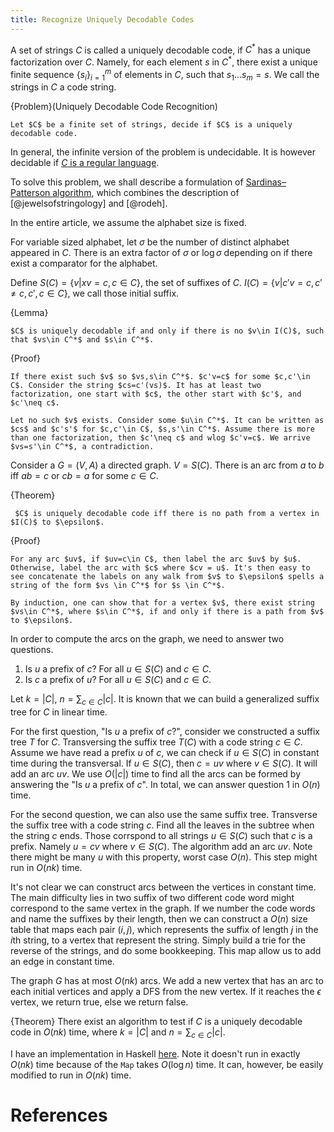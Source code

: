 ```yaml
---
title: Recognize Uniquely Decodable Codes
---
```


A set of strings $C$ is called a uniquely decodable code, if $C^*$ has a unique factorization over $C$. Namely, for each element $s$ in $C^*$, there exist a unique finite sequence $\{s_i\}_{i=1}^m$ of elements in $C$, such that $s_1\ldots s_m = s$. We call the strings in $C$ a code string.

{Problem}(Uniquely Decodable Code Recognition)
    
    Let $C$ be a finite set of strings, decide if $C$ is a uniquely decodable code.

In general, the infinite version of the problem is undecidable. It is however decidable if [$C$ is a regular language](http://cs.stackexchange.com/questions/6114/represent-string-as-concatenations).

To solve this problem, we shall describe a formulation of [Sardinas–Patterson algorithm](http://en.wikipedia.org/wiki/Sardinas%E2%80%93Patterson_algorithm), which combines the description of [@jewelsofstringology] and [@rodeh].

In the entire article, we assume the alphabet size is fixed. 

For variable sized alphabet, let $\sigma$ be the number of distinct alphabet appeared in $C$. There is an extra factor of $\sigma$ or $\log \sigma$ depending on if there exist a comparator for the alphabet.

Define $S(C) = \{ v| xv = c, c\in C\}$, the set of suffixes of $C$. $I(C) = \{ v| c'v = c, c'\neq c, c',c\in C\}$, we call those initial suffix.

{Lemma}
    
    $C$ is uniquely decodable if and only if there is no $v\in I(C)$, such that $vs\in C^*$ and $s\in C^*$. 

{Proof}
    
    If there exist such $v$ so $vs,s\in C^*$. $c'v=c$ for some $c,c'\in C$. Consider the string $cs=c'(vs)$. It has at least two factorization, one start with $c$, the other start with $c'$, and $c'\neq c$.

    Let no such $v$ exists. Consider some $u\in C^*$. It can be written as $cs$ and $c's'$ for $c,c'\in C$, $s,s'\in C^*$. Assume there is more than one factorization, then $c'\neq c$ and wlog $c'v=c$. We arrive $vs=s'\in C^*$, a contradiction.

Consider a $G=(V,A)$ a directed graph. $V=S(C)$. There is an arc from $a$ to $b$ iff $ab=c$ or $cb=a$ for some $c\in C$.

{Theorem}

     $C$ is uniquely decodable code iff there is no path from a vertex in $I(C)$ to $\epsilon$.

{Proof}
    
    For any arc $uv$, if $uv=c\in C$, then label the arc $uv$ by $u$. Otherwise, label the arc with $c$ where $cv = u$. It's then easy to see concatenate the labels on any walk from $v$ to $\epsilon$ spells a string of the form $vs \in C^*$ for $s \in C^*$.

    By induction, one can show that for a vertex $v$, there exist string $vs\in C^*$, where $s\in C^*$, if and only if there is a path from $v$ to $\epsilon$.

In order to compute the arcs on the graph, we need to answer two questions. 

1. Is $u$ a prefix of $c$? For all $u\in S(C)$ and $c\in C$.
2. Is $c$ a prefix of $u$? For all $u\in S(C)$ and $c\in C$.

Let $k=|C|$, $n=\sum_{c\in C}|c|$. It is known that we can build a generalized suffix tree for $C$ in linear time.

For the first question, "Is $u$ a prefix of $c$?", consider we constructed a suffix tree $T$ for $C$. Transversing the suffix tree $T(C)$ with a code string $c\in C$.
Assume we have read a prefix $u$ of $c$, we can check if $u\in S(C)$ in constant time during the transversal. 
If $u\in S(C)$, then $c=uv$ where $v\in S(C)$. It will add an arc $uv$. 
We use $O(|c|)$ time to find all the arcs can be formed by answering the "Is $u$ a prefix of $c$".
In total, we can answer question 1 in $O(n)$ time.

For the second question, we can also use the same suffix tree. Transverse the suffix tree with a code string $c$. Find all the leaves in the subtree when the string $c$ ends. Those corrspond to all strings $u\in S(C)$ such that $c$ is a prefix. Namely $u=cv$ where $v\in S(C)$. The algorithm add an arc $uv$. Note there might be many $u$ with this property, worst case $O(n)$. This step might run in $O(nk)$ time.

It's not clear we can construct arcs between the vertices in constant time.
The main difficulty lies in two suffix of two different code word might correspond to the same vertex in the graph.
If we number the code words and name the suffixes by their length, then we can construct a $O(n)$ size table that maps each pair $(i,j)$, which represents the suffix of length $j$ in the $i$th string, to a vertex that represent the string. Simply build a trie for the reverse of the strings, and do some bookkeeping. This map allow us to add an edge in constant time.

The graph $G$ has at most $O(nk)$ arcs. We add a new vertex that has an arc to each initial vertices and apply a DFS from the new vertex.
If it reaches the $\epsilon$ vertex, we return true, else we return false.

{Theorem}
    There exist an algorithm to test if $C$ is a uniquely decodable code in $O(nk)$ time, where $k=|C|$ and $n=\sum_{c\in C} |c|$.

I have an implementation in Haskell [here](https://github.com/Mgccl/haskell-algorithm/blob/master/SardinasPatterson.hs). Note it doesn't run in exactly $O(nk)$ time because of the `Map` takes $O(\log n)$ time. It can, however, be easily modified to run in $O(nk)$ time.

# References
